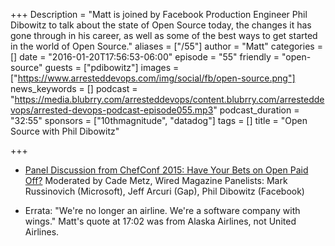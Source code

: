 +++
Description = "Matt is joined by Facebook Production Engineer Phil Dibowitz to talk about the state of Open Source today, the changes it has gone through in his career, as well as some of the best ways to get started in the world of Open Source."
aliases = ["/55"]
author = "Matt"
categories = []
date = "2016-01-20T17:56:53-06:00"
episode = "55"
friendly = "open-source"
guests = ["pdibowitz"]
images = ["https://www.arresteddevops.com/img/social/fb/open-source.png"]
news_keywords = []
podcast = "https://media.blubrry.com/arresteddevops/content.blubrry.com/arresteddevops/arrested-devops-podcast-episode055.mp3"
podcast_duration = "32:55"
sponsors = ["10thmagnitude", "datadog"]
tags = []
title = "Open Source with Phil Dibowitz"

+++

* [Panel Discussion from ChefConf 2015: Have Your Bets on Open Paid Off?](https://www.youtube.com/watch?v=HZnbGNtcyMc)
Moderated by Cade Metz, Wired Magazine
Panelists: Mark Russinovich (Microsoft), Jeff Arcuri (Gap), Phil Dibowitz (Facebook)

* Errata: "We're no longer an airline. We're a software company with wings." Matt's quote at 17:02 was from Alaska Airlines, not United Airlines.

